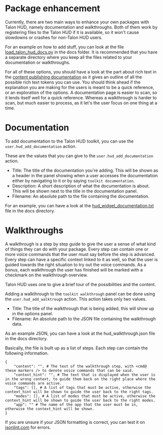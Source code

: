 Package enhancement
====

Currently, there are two main ways to enhance your own packages with Talon HUD, namely documentation and walkthroughs.
Both of them work by registering files to the Talon HUD if it is available, so it won't cause slowdowns or crashes for non-Talon HUD users.

For an example on how to add stuff, you can look at the file [load_talon_hud_docs.py](load_talon_hud_docs.py) in the docs folder.
It is recommended that you have a separate directory where you keep all the files related to your documentation or walkthroughs.

For all of these options, you should have a look at the part about rich text in the [content publishing documentation](content/README.md) as it gives an outline of all the possible rich text tokens you can use.
You should think ahead if the explanation you are making for the users is meant to be a quick reference, or an exploration of the options.
A documentation page is easier to scan, so it lends itself well for a quick reference. Whereas a walkthrough is harder to scan, but much easier to process, as it let's the user focus on one thing at a time.

# Documentation

To add documentation to the Talon HUD toolkit, you can use the `user.hud_add_documentation` action.

These are the values that you can give to the `user.hud_add_documentation` action.
- Title: The title of the documentation you're adding. This will be shown as a header in the panel showing when a user accesses the documentation either by navigating to it or by saying `toolkit documentation`.
- Description: A short description of what the documentation is about. This will be shown next to the title in the documentation panel.
- Filename: An absolute path to the file containing the documentation.

For an example, you can have a look at the [hud_widget_documentation.txt](hud_widget_documentation.txt) file in the docs directory.

# Walkthroughs

A walkthrough is a step by step guide to give the user a sense of what kind of things they can do with your package.
Every step can contain one or more voice commands that the user must say before the step is advanced.
Every step can have a specific context linked to it as well, so that the user is guided towards the right situation to try out the voice commands.
As a bonus, each walkthrough the user has finished will be marked with a checkmark on the walkthrough overview.

Talon HUD uses one to give a brief tour of the possibilities and the content.

Adding a walkthrough to the `toolkit walkthrough` panel can be done using the `user.hud_add_walktrough` action.
This action takes only two values.
- Title: The title of the walkthrough that is being added, this will show up in the options panel.
- Filename: An absolute path to the JSON file containing the walkthrough data. 

As an example JSON, you can have a look at the hud_walkthrough.json file in the docs directory.

Basically, the file is built up as a list of steps. Each step can contain the following information.

```
{
    "content": "", # The text of the walkthrough step, with <cmd@ these markers /> to denote voice commands that can be said.
	"context_hint": "", # The text that is displayed when the user is in the wrong context, to guide them back on the right place where the voice commands are active.
	"tags": [], # A list of tags that must be active, otherwise the context_hint will be shown to guide the user back to the right tags.
	"modes": [], # A list of modes that must be active, otherwise the context_hint will be shown to guide the user back to the right modes.
	"app": "" # The name of the app that the user must be in, otherwise the context_hint will be shown.
}
```

If you are unsure if your JSON formatting is correct, you can test it on [jsonlint.com](https://jsonlint.com/) for errors.
